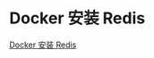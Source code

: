 # Docker 安装 Redis

[Docker 安装 Redis](https://www.jianshu.com/p/89c805da0533)







<ad/>
<comment/>